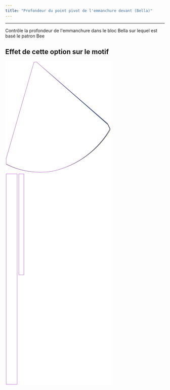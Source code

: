 ```yaml
---
title: "Profondeur du point pivot de l'emmanchure devant (Bella)"
---
```


***

Contrôle la profondeur de l'emmanchure dans le bloc Bella sur lequel est basé le patron Bee

## Effet de cette option sur le motif

![Cette image montre l'effet de cette option en superposant plusieurs variantes qui ont une valeur différente pour cette option](bee_frontarmholepitchdepth_sample.svg "Effet de cette option sur le motif")
